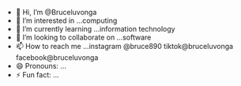 - 👋 Hi, I’m @Bruceluvonga
- 👀 I’m interested in ...computing 
- 🌱 I’m currently learning ...information technology 
- 💞️ I’m looking to collaborate on ...software 
- 📫 How to reach me ...instagram @bruce890 tiktok@bruceluvonga facebook@bruceluvonga
- 😄 Pronouns: ...
- ⚡ Fun fact: ...

<!---
Bruceluvonga/Bruceluvonga is a ✨ special ✨ repository because its `README.md` (this file) appears on your GitHub profile.
You can click the Preview link to take a look at your changes.
--->
